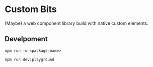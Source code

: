 # Custom Bits

(Maybe) a web component library build with native custom elements.

## Develpoment

`npm run -w <package-name>`

`npm run dev:playground`
